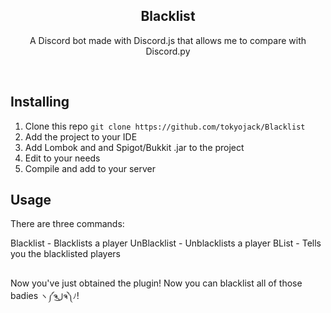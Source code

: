 <h2  align="center">Blacklist</h2>
<p  align="center">A Discord bot made with Discord.js that allows me to compare with Discord.py</p>

<br/>

## Installing

1. Clone this repo ```git clone https://github.com/tokyojack/Blacklist```
2. Add the project to your IDE
3. Add Lombok and and Spigot/Bukkit .jar to the project 
4. Edit to your needs
5. Compile and add to your server

## Usage

There are three commands:

Blacklist - Blacklists a player
UnBlacklist - Unblacklists a player
BList - Tells you the blacklisted players

##

Now you've just obtained the plugin! Now you can blacklist all of those badies ```ヽ༼ຈل͜ຈ༽ﾉ```!
